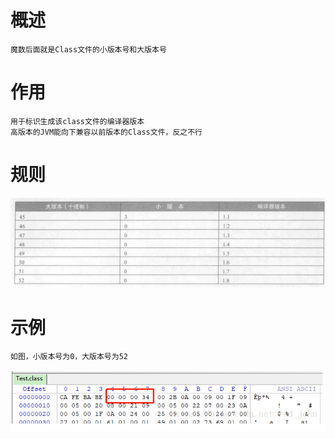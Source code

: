 
# 概述

    魔数后面就是Class文件的小版本号和大版本号
    
# 作用

    用于标识生成该class文件的编译器版本  
    高版本的JVM能向下兼容以前版本的Class文件，反之不行

# 规则

![](https://github.com/RodJohn/jvm/blob/master/img/VersionNumberRule.png)   
	

# 示例

	如图，小版本号为0，大版本号为52

![](https://github.com/RodJohn/JVM/blob/master/img/VersionNumber.png)

